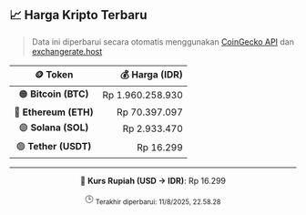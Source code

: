 

<!-- HARGA_KRIPTO -->
## 📈 Harga Kripto Terbaru

> Data ini diperbarui secara otomatis menggunakan [CoinGecko API](https://www.coingecko.com/) dan [exchangerate.host](https://exchangerate.host/)

<div align="center">

| 🪙 Token | 💰 Harga (IDR) |
|:------:|---------------:|
| 🟠 **Bitcoin (BTC)**   | Rp 1.960.258.930 |
| 🔵 **Ethereum (ETH)**  | Rp 70.397.097 |
| 🟣 **Solana (SOL)**    | Rp 2.933.470 |
| 🟢 **Tether (USDT)**   | Rp 16.299 |

---

💱 **Kurs Rupiah (USD → IDR)**: Rp 16.299

🕒 <sub>Terakhir diperbarui: 11/8/2025, 22.58.28</sub>

</div>
<!-- /HARGA_KRIPTO -->
